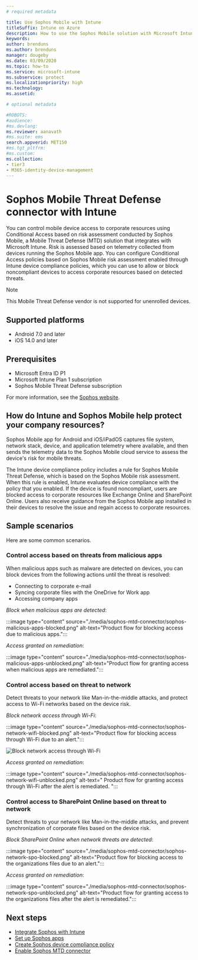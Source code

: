 ```yaml
---
# required metadata

title: Use Sophos Mobile with Intune
titleSuffix: Intune on Azure
description: How to use the Sophos Mobile solution with Microsoft Intune to control mobile device access to your corporate resources.
keywords:
author: brenduns
ms.author: brenduns
manager: dougeby
ms.date: 03/09/2020
ms.topic: how-to
ms.service: microsoft-intune
ms.subservice: protect
ms.localizationpriority: high
ms.technology:
ms.assetid:  

# optional metadata

#ROBOTS:
#audience:
#ms.devlang:
ms.reviewer: aanavath
#ms.suite: ems
search.appverid: MET150
#ms.tgt_pltfrm:
#ms.custom:
ms.collection:
- tier3
- M365-identity-device-management
---
```



# Sophos Mobile Threat Defense connector with Intune
You can control mobile device access to corporate resources using Conditional Access based on risk assessment conducted by Sophos Mobile, a Mobile Threat Defense (MTD) solution that integrates with Microsoft Intune. Risk is assessed based on telemetry collected from devices running the Sophos Mobile app.
You can configure Conditional Access policies based on Sophos Mobile risk assessment enabled through Intune device compliance policies, which you can use to allow or block noncompliant devices to access corporate resources based on detected threats.

> [!NOTE]
> This Mobile Threat Defense vendor is not supported for unenrolled devices.

## Supported platforms

- Android 7.0 and later
- iOS 14.0 and later

## Prerequisites

- Microsoft Entra ID P1
- Microsoft Intune Plan 1 subscription
- Sophos Mobile Threat Defense subscription

For more information, see the [Sophos website](https://www.sophos.com/products/mobile-control.aspx).

## How do Intune and Sophos Mobile help protect your company resources?

Sophos Mobile app for Android and iOS/iPadOS captures file system, network stack, device, and application telemetry where available, and then sends the telemetry data to the Sophos Mobile cloud service to assess the device's risk for mobile threats.

The Intune device compliance policy includes a rule for Sophos Mobile Threat Defense, which is based on the Sophos Mobile risk assessment. When this rule is enabled, Intune evaluates device compliance with the policy that you enabled. If the device is found noncompliant, users are blocked access to corporate resources like Exchange Online and SharePoint Online. Users also receive guidance from the Sophos Mobile app installed in their devices to resolve the issue and regain access to corporate resources.  

## Sample scenarios

Here are some common scenarios.

### Control access based on threats from malicious apps

When malicious apps such as malware are detected on devices, you can block devices from the following actions until the threat is resolved:

- Connecting to corporate e-mail
- Syncing corporate files with the OneDrive for Work app
- Accessing company apps

*Block when malicious apps are detected*:

:::image type="content" source="./media/sophos-mtd-connector/sophos-malicious-apps-blocked.png" alt-text="Product flow for blocking access due to malicious apps.":::

*Access granted on remediation*:  

:::image type="content" source="./media/sophos-mtd-connector/sophos-malicious-apps-unblocked.png" alt-text="Product flow for granting access when malicious apps are remediated.":::

### Control access based on threat to network

Detect threats to your network like Man-in-the-middle attacks, and protect access to Wi-Fi networks based on the device risk.  

*Block network access through Wi-Fi*:  

:::image type="content" source="./media/sophos-mtd-connector/sophos-network-wifi-blocked.png" alt-text="Product flow for blocking access through Wi-Fi due to an alert.":::

![Block network access through Wi-Fi]()

*Access granted on remediation*:

:::image type="content" source="./media/sophos-mtd-connector/sophos-network-wifi-unblocked.png" alt-text=" Product flow for granting access through Wi-Fi after the alert is remediated. ":::


### Control access to SharePoint Online based on threat to network

Detect threats to your network like Man-in-the-middle attacks, and prevent synchronization of corporate files based on the device risk.  

*Block SharePoint Online when network threats are detected*:

:::image type="content" source="./media/sophos-mtd-connector/sophos-network-spo-blocked.png" alt-text="Product flow for blocking access to the organizations files due to an alert.":::

*Access granted on remediation*:

:::image type="content" source="./media/sophos-mtd-connector/sophos-network-spo-unblocked.png" alt-text="Product flow for granting access to the organizations files after the alert is remediated.":::

## Next steps

- [Integrate Sophos with Intune](sophos-mtd-connector-integration.md)
- [Set up Sophos apps](mtd-apps-ios-app-configuration-policy-add-assign.md)
- [Create Sophos device compliance policy](mtd-device-compliance-policy-create.md)
- [Enable Sophos MTD connector](mtd-connector-enable.md)
